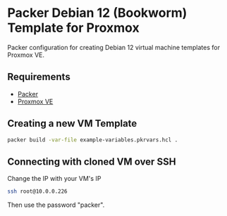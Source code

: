 # Packer Debian 12 (Bookworm) Template for Proxmox
Packer configuration for creating Debian 12 virtual machine templates for Proxmox VE.

## Requirements
- [Packer](https://www.packer.io/downloads)
- [Proxmox VE](https://www.proxmox.com/en/proxmox-ve)

## Creating a new VM Template
```sh
packer build -var-file example-variables.pkrvars.hcl .
```

## Connecting with cloned VM over SSH
Change the IP with your VM's IP

```sh
ssh root@10.0.0.226
```

Then use the password "packer".